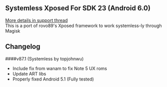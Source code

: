 ## Systemless Xposed For SDK 23 (Android 6.0)
[More details in support thread](http://forum.xda-developers.com/showthread.php?t=3388268)  
This is a port of rovo89's Xposed framework to work systemless-ly through Magisk

## Changelog
####v87.1 (Systemless by topjohnwu)
- Include fix from wanam to fix Note 5 UX roms
- Update ART libs
- Properly fixed Android 5.1 (Fully tested)
